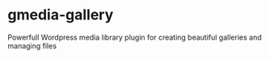 # gmedia-gallery
Powerfull Wordpress media library plugin for creating beautiful galleries and managing files

